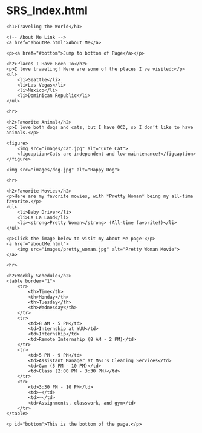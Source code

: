 # SRS_Index.html
<!DOCTYPE html>
<html lang="en">
<head>
    <meta charset="UTF-8">
    <meta name="viewport" content="width=device-width, initial-scale=1.0">
    <title>Traveling the World</title>
</head>
<body>

    <h1>Traveling the World</h1>

    <!-- About Me Link -->
    <a href="aboutMe.html">About Me</a>

    <p><a href="#bottom">Jump to bottom of Page</a></p>

    <h2>Places I Have Been To</h2>
    <p>I love traveling! Here are some of the places I've visited:</p>
    <ul>
        <li>Seattle</li>
        <li>Las Vegas</li>
        <li>Mexico</li>
        <li>Dominican Republic</li>
    </ul>

    <hr>

    <h2>Favorite Animal</h2>
    <p>I love both dogs and cats, but I have OCD, so I don’t like to have animals.</p>

    <figure>
        <img src="images/cat.jpg" alt="Cute Cat">
        <figcaption>Cats are independent and low-maintenance!</figcaption>
    </figure>

    <img src="images/dog.jpg" alt="Happy Dog">

    <hr>

    <h2>Favorite Movies</h2>
    <p>Here are my favorite movies, with *Pretty Woman* being my all-time favorite.</p>
    <ul>
        <li>Baby Driver</li>
        <li>La La Land</li>
        <li><strong>Pretty Woman</strong> (All-time favorite!)</li>
    </ul>

    <p>Click the image below to visit my About Me page!</p>
    <a href="aboutMe.html">
        <img src="images/pretty_woman.jpg" alt="Pretty Woman Movie">
    </a>

    <hr>

    <h2>Weekly Schedule</h2>
    <table border="1">
        <tr>
            <th>Time</th>
            <th>Monday</th>
            <th>Tuesday</th>
            <th>Wednesday</th>
        </tr>
        <tr>
            <td>8 AM - 5 PM</td>
            <td>Internship at YUU</td>
            <td>Internship</td>
            <td>Remote Internship (8 AM - 2 PM)</td>
        </tr>
        <tr>
            <td>5 PM - 9 PM</td>
            <td>Assistant Manager at M&J's Cleaning Services</td>
            <td>Gym (5 PM - 10 PM)</td>
            <td>Class (2:00 PM - 3:30 PM)</td>
        </tr>
        <tr>
            <td>3:30 PM - 10 PM</td>
            <td>—</td>
            <td>—</td>
            <td>Assignments, classwork, and gym</td>
        </tr>
    </table>

    <p id="bottom">This is the bottom of the page.</p>

</body>
</html>
